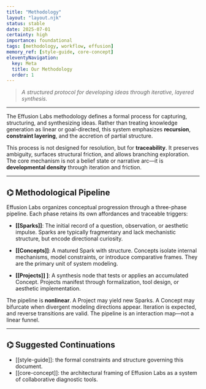 ```yaml
---
title: "Methodology"
layout: "layout.njk"
status: stable
date: 2025-07-01
certainty: high
importance: foundational
tags: [methodology, workflow, effusion]
memory_ref: [style-guide, core-concept]
eleventyNavigation:
  key: Meta
  title: Our Methodology
  order: 1
---
```


> *A structured protocol for developing ideas through iterative, layered synthesis.*

---

The Effusion Labs methodology defines a formal process for capturing, structuring, and synthesizing ideas. Rather than treating knowledge generation as linear or goal-directed, this system emphasizes **recursion**, **constraint layering**, and the accretion of partial structure.

This process is not designed for resolution, but for **traceability**. It preserves ambiguity, surfaces structural friction, and allows branching exploration. The core mechanism is not a belief state or narrative arc—it is **developmental density** through iteration and friction.

---

## ⌬ Methodological Pipeline

Effusion Labs organizes conceptual progression through a three-phase pipeline. Each phase retains its own affordances and traceable triggers:

* **[[Sparks]]**:
  The initial record of a question, observation, or aesthetic impulse. Sparks are typically fragmentary and lack mechanistic structure, but encode directional curiosity.

* **[[Concepts]]**:
  A matured Spark with structure. Concepts isolate internal mechanisms, model constraints, or introduce comparative frames. They are the primary unit of system modeling.

* **[[Projects]] ]**:
  A synthesis node that tests or applies an accumulated Concept. Projects manifest through formalization, tool design, or aesthetic implementation.

The pipeline is **nonlinear**. A Project may yield new Sparks. A Concept may bifurcate when divergent modeling directions appear. Iteration is expected, and reverse transitions are valid. The pipeline is an interaction map—not a linear funnel.

---

## ⌬ Suggested Continuations

- [[style-guide]]: the formal constraints and structure governing this document.
- [[core-concept]]: the architectural framing of Effusion Labs as a system of collaborative diagnostic tools.